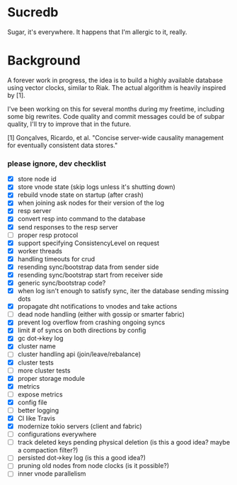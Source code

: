 # Sucredb

Sugar, it's everywhere. It happens that I'm allergic to it, really.

# Background

A forever work in progress, the idea is to build a highly available database using vector clocks, similar to Riak.
The actual algorithm is heavily inspired by [1].

I've been working on this for several months during my freetime, including some big rewrites.
Code quality and commit messages could be of subpar quality, I'll try to improve that in the future.

[1] Gonçalves, Ricardo, et al. "Concise server-wide causality management for eventually consistent data stores."

### please ignore, dev checklist

* [x] store node id
* [x] store vnode state (skip logs unless it's shutting down)
* [x] rebuild vnode state on startup (after crash)
* [x] when joining ask nodes for their version of the log
* [x] resp server
* [x] convert resp into command to the database
* [x] send responses to the resp server
* [ ] proper resp protocol
* [x] support specifying ConsistencyLevel on request
* [x] worker threads
* [x] handling timeouts for crud
* [x] resending sync/bootstrap data from sender side
* [x] resending sync/bootstrap start from receiver side
* [x] generic sync/bootstrap code?
* [x] when log isn't enough to satisfy sync, iter the database sending missing dots
* [x] propagate dht notifications to vnodes and take actions
* [ ] dead node handling (either with gossip or smarter fabric)
* [x] prevent log overflow from crashing ongoing syncs
* [x] limit # of syncs on both directions by config
* [x] gc dot->key log
* [x] cluster name
* [ ] cluster handling api (join/leave/rebalance)
* [x] cluster tests
* [ ] more cluster tests
* [x] proper storage module
* [x] metrics
* [ ] expose metrics
* [x] config file
* [ ] better logging
* [x] CI like Travis
* [x] modernize tokio servers (client and fabric)
* [ ] configurations everywhere
* [ ] track deleted keys pending physical deletion (is this a good idea? maybe a compaction filter?)
* [ ] persisted dot->key log (is this a good idea?)
* [ ] pruning old nodes from node clocks (is it possible?)
* [ ] inner vnode parallelism
